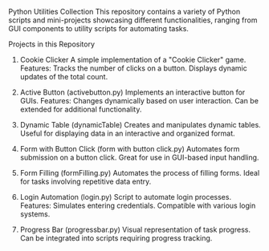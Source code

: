 Python Utilities Collection
This repository contains a variety of Python scripts and mini-projects showcasing different functionalities, ranging from GUI components to utility scripts for automating tasks.

Projects in this Repository
1. Cookie Clicker
A simple implementation of a "Cookie Clicker" game.
Features:
Tracks the number of clicks on a button.
Displays dynamic updates of the total count.

2. Active Button (activebutton.py)
Implements an interactive button for GUIs.
Features:
Changes dynamically based on user interaction.
Can be extended for additional functionality.

3. Dynamic Table (dynamicTable)
Creates and manipulates dynamic tables.
Useful for displaying data in an interactive and organized format.

4. Form with Button Click (form with button click.py)
Automates form submission on a button click.
Great for use in GUI-based input handling.

5. Form Filling (formFilling.py)
Automates the process of filling forms.
Ideal for tasks involving repetitive data entry.

6. Login Automation (login.py)
Script to automate login processes.
Features:
Simulates entering credentials.
Compatible with various login systems.

7. Progress Bar (progressbar.py)
Visual representation of task progress.
Can be integrated into scripts requiring progress tracking.
